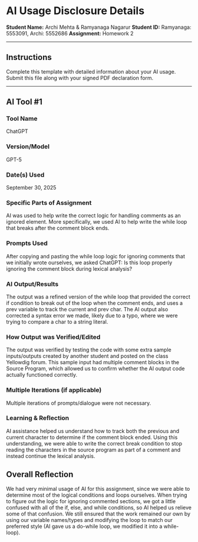 # AI Usage Disclosure Details

**Student Name:** Archi Mehta & Ramyanaga Nagarur
**Student ID:** Ramyanaga: 5553091, Archi: 5552686
**Assignment:** Homework 2

---

## Instructions

Complete this template with detailed information about your AI usage. Submit this file along with your signed PDF declaration form.

---

## AI Tool #1

### Tool Name
ChatGPT

### Version/Model
GPT-5

### Date(s) Used
September 30, 2025

### Specific Parts of Assignment
AI was used to help write the correct logic for handling comments as an ignored element. More specifically, we used AI to help write the while loop that breaks after the comment block ends. 

### Prompts Used
After copying and pasting the while loop logic for ignoring comments that we initially wrote ourselves, we asked ChatGPT:
Is this loop properly ignoring the comment block during lexical analysis?

### AI Output/Results
The output was a refined version of the while loop that provided the correct if condition to break out of the loop when the comment ends, and uses a prev variable to track the current and prev char. The AI output also corrected a syntax error we made, likely due to a typo, where we were trying to compare a char to a string literal. 

### How Output was Verified/Edited
The output was verified by testing the code with some extra sample inputs/outputs created by another student and posted on the class Yellowdig forum. This sample input had multiple comment blocks in the Source Program, which allowed us to confirm whether the AI output code actually functioned correctly. 

### Multiple Iterations (if applicable)
Multiple iterations of prompts/dialogue were not necessary. 

### Learning & Reflection
AI assistance helped us understand how to track both the previous and current character to determine if the comment block ended. Using this understanding, we were able to write the correct break condition to stop reading the characters in the source program as part of a comment and instead continue the lexical analysis. 

## Overall Reflection

We had very minimal usage of AI for this assignment, since we were able to determine most of the logical conditions and loops ourselves. When trying to figure out the logic for ignoring commented sections, we got a little confused with all of the if, else, and while conditions, so AI helped us relieve some of that confusion. We still ensured that the work remained our own by using our variable names/types and modifying the loop to match our preferred style (AI gave us a do-while loop, we modified it into a while-loop).